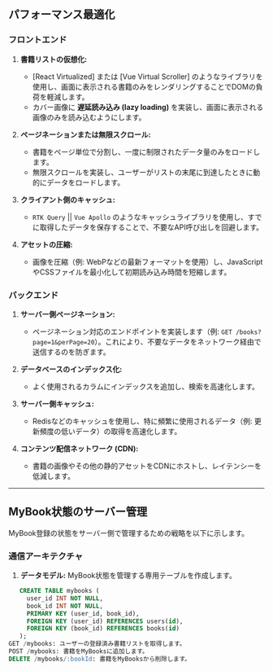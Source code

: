 ## パフォーマンス最適化

### フロントエンド

1. **書籍リストの仮想化:**

   - [React Virtualized] または [Vue Virtual Scroller] のようなライブラリを使用し、画面に表示される書籍のみをレンダリングすることでDOMの負荷を軽減します。
   - カバー画像に **遅延読み込み (lazy loading)** を実装し、画面に表示される画像のみを読み込むようにします。

2. **ページネーションまたは無限スクロール:**

   - 書籍をページ単位で分割し、一度に制限されたデータ量のみをロードします。
   - 無限スクロールを実装し、ユーザーがリストの末尾に到達したときに動的にデータをロードします。

3. **クライアント側のキャッシュ:**

   - `RTK Query` || `Vue Apollo` のようなキャッシュライブラリを使用し、すでに取得したデータを保存することで、不要なAPI呼び出しを回避します。

4. **アセットの圧縮:**
   - 画像を圧縮（例: WebPなどの最新フォーマットを使用）し、JavaScriptやCSSファイルを最小化して初期読み込み時間を短縮します。

### バックエンド

1. **サーバー側ページネーション:**

   - ページネーション対応のエンドポイントを実装します（例: `GET /books?page=1&perPage=20`）。これにより、不要なデータをネットワーク経由で送信するのを防ぎます。

2. **データベースのインデックス化:**

   - よく使用されるカラムにインデックスを追加し、検索を高速化します。

3. **サーバー側キャッシュ:**

   - Redisなどのキャッシュを使用し、特に頻繁に使用されるデータ（例: 更新頻度の低いデータ）の取得を高速化します。

4. **コンテンツ配信ネットワーク (CDN):**
   - 書籍の画像やその他の静的アセットをCDNにホストし、レイテンシーを低減します。

---

## MyBook状態のサーバー管理

MyBook登録の状態をサーバー側で管理するための戦略を以下に示します。

### 通信アーキテクチャ

1. **データモデル:**
   MyBook状態を管理する専用テーブルを作成します。

```sql
   CREATE TABLE mybooks (
     user_id INT NOT NULL,
     book_id INT NOT NULL,
     PRIMARY KEY (user_id, book_id),
     FOREIGN KEY (user_id) REFERENCES users(id),
     FOREIGN KEY (book_id) REFERENCES books(id)
   );
GET /mybooks: ユーザーの登録済み書籍リストを取得します。
POST /mybooks: 書籍をMyBooksに追加します。
DELETE /mybooks/:bookId: 書籍をMyBooksから削除します。
```
